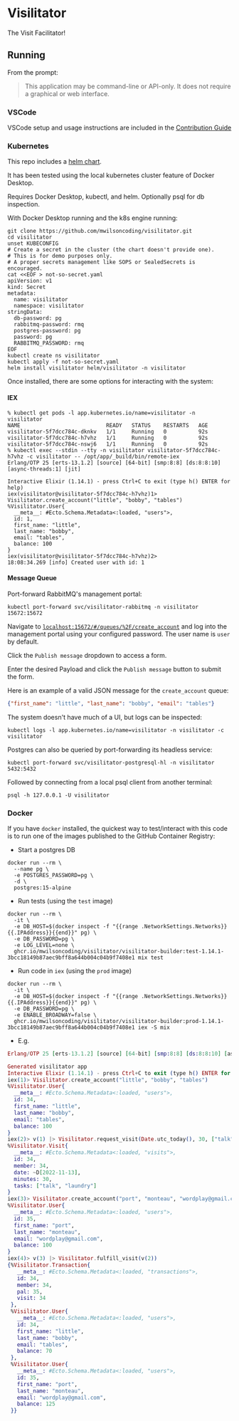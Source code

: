 # Visilitator

The Visit Facilitator!

## Running

From the prompt:
> This application may be command-line or API-only. It does not require a graphical or web interface.

### VSCode

VSCode setup and usage instructions are included in the [Contribution Guide](CONTRIBUTING.md)

### Kubernetes

This repo includes a [helm chart](helm/visilitator/Chart.yaml).

It has been tested using the local kubernetes cluster feature of Docker Desktop.

Requires Docker Desktop, kubectl, and helm. Optionally psql for db inspection.

With Docker Desktop running and the k8s engine running:
```console
git clone https://github.com/mwilsoncoding/visilitator.git
cd visilitator
unset KUBECONFIG
# Create a secret in the cluster (the chart doesn't provide one).
# This is for demo purposes only.
# A proper secrets management like SOPS or SealedSecrets is encouraged.
cat <<EOF > not-so-secret.yaml
apiVersion: v1
kind: Secret
metadata:
  name: visilitator
  namespace: visilitator
stringData:
  db-password: pg
  rabbitmq-password: rmq
  postgres-password: pg
  password: pg
  RABBITMQ_PASSWORD: rmq
EOF
kubectl create ns visilitator
kubectl apply -f not-so-secret.yaml
helm install visilitator helm/visilitator -n visilitator
```

Once installed, there are some options for interacting with the system:

#### IEX

```console
% kubectl get pods -l app.kubernetes.io/name=visilitator -n visilitator
NAME                           READY   STATUS    RESTARTS   AGE
visilitator-5f7dcc784c-dknkv   1/1     Running   0          92s
visilitator-5f7dcc784c-h7vhz   1/1     Running   0          92s
visilitator-5f7dcc784c-nswj6   1/1     Running   0          92s
% kubectl exec --stdin --tty -n visilitator visilitator-5f7dcc784c-h7vhz -c visilitator -- /opt/app/_build/bin/remote-iex
Erlang/OTP 25 [erts-13.1.2] [source] [64-bit] [smp:8:8] [ds:8:8:10] [async-threads:1] [jit]

Interactive Elixir (1.14.1) - press Ctrl+C to exit (type h() ENTER for help)
iex(visilitator@visilitator-5f7dcc784c-h7vhz)1> Visilitator.create_account("little", "bobby", "tables")
%Visilitator.User{
  __meta__: #Ecto.Schema.Metadata<:loaded, "users">,
  id: 1,
  first_name: "little",
  last_name: "bobby",
  email: "tables",
  balance: 100
}
iex(visilitator@visilitator-5f7dcc784c-h7vhz)2> 
18:08:34.269 [info] Created user with id: 1
```

#### Message Queue

Port-forward RabbitMQ's management portal:
```console
kubectl port-forward svc/visilitator-rabbitmq -n visilitator 15672:15672
```

Navigate to [`localhost:15672/#/queues/%2F/create_account`](localhost:15672/#/queues/%2F/create_account) and log into the management portal using your configured password. The user name is `user` by default.

Click the `Publish message` dropdown to access a form.

Enter the desired Payload and click the `Publish message` button to submit the form.

Here is an example of a valid JSON message for the `create_account` queue:
```json
{"first_name": "little", "last_name": "bobby", "email": "tables"}
```

The system doesn't have much of a UI, but logs can be inspected:
```console
kubectl logs -l app.kubernetes.io/name=visilitator -n visilitator -c visilitator
```

Postgres can also be queried by port-forwarding its headless service:
```console
kubectl port-forward svc/visilitator-postgresql-hl -n visilitator 5432:5432
```

Followed by connecting from a local psql client from another terminal:
```console
psql -h 127.0.0.1 -U visilitator
```

### Docker

If you have `docker` installed, the quickest way to test/interact with this code is to run one of the images published to the GitHub Container Registry:

- Start a postgres DB
```console
docker run --rm \
  --name pg \
  -e POSTGRES_PASSWORD=pg \
  -d \
  postgres:15-alpine
```
- Run tests (using the `test` image)
```console
docker run --rm \
  -it \
  -e DB_HOST=$(docker inspect -f "{{range .NetworkSettings.Networks}}{{.IPAddress}}{{end}}" pg) \
  -e DB_PASSWORD=pg \
  -e LOG_LEVEL=none \
  ghcr.io/mwilsoncoding/visilitator/visilitator-builder:test-1.14.1-3bcc18149b87aec9bff8a644b004c04b9f7408e1 mix test
```
- Run code in `iex` (using the `prod` image)
```console
docker run --rm \
  -it \
  -e DB_HOST=$(docker inspect -f "{{range .NetworkSettings.Networks}}{{.IPAddress}}{{end}}" pg) \
  -e DB_PASSWORD=pg \
  -e ENABLE_BROADWAY=false \
  ghcr.io/mwilsoncoding/visilitator/visilitator-builder:prod-1.14.1-3bcc18149b87aec9bff8a644b004c04b9f7408e1 iex -S mix
```
  - E.g.
  ```elixir
  Erlang/OTP 25 [erts-13.1.2] [source] [64-bit] [smp:8:8] [ds:8:8:10] [async-threads:1] [jit]

  Generated visilitator app
  Interactive Elixir (1.14.1) - press Ctrl+C to exit (type h() ENTER for help)
  iex(1)> Visilitator.create_account("little", "bobby", "tables")
  %Visilitator.User{
    __meta__: #Ecto.Schema.Metadata<:loaded, "users">,
    id: 34,
    first_name: "little",
    last_name: "bobby",
    email: "tables",
    balance: 100
  }
  iex(2)> v(1) |> Visilitator.request_visit(Date.utc_today(), 30, ["talk", "laundry"])
  %Visilitator.Visit{
    __meta__: #Ecto.Schema.Metadata<:loaded, "visits">,
    id: 34,
    member: 34,
    date: ~D[2022-11-13],
    minutes: 30,
    tasks: ["talk", "laundry"]
  }
  iex(3)> Visilitator.create_account("port", "monteau", "wordplay@gmail.com")
  %Visilitator.User{
    __meta__: #Ecto.Schema.Metadata<:loaded, "users">,
    id: 35,
    first_name: "port",
    last_name: "monteau",
    email: "wordplay@gmail.com",
    balance: 100
  }
  iex(4)> v(3) |> Visilitator.fulfill_visit(v(2))
  {%Visilitator.Transaction{
     __meta__: #Ecto.Schema.Metadata<:loaded, "transactions">,
     id: 34,
     member: 34,
     pal: 35,
     visit: 34
   },
   %Visilitator.User{
     __meta__: #Ecto.Schema.Metadata<:loaded, "users">,
     id: 34,
     first_name: "little",
     last_name: "bobby",
     email: "tables",
     balance: 70
   },
   %Visilitator.User{
     __meta__: #Ecto.Schema.Metadata<:loaded, "users">,
     id: 35,
     first_name: "port",
     last_name: "monteau",
     email: "wordplay@gmail.com",
     balance: 125
   }}
  ```
